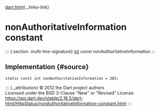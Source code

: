 [dart:html](../../dart-html/dart-html-library){._links-link}

nonAuthoritativeInformation constant
====================================

::: {.section .multi-line-signature}
[int](../../dart-core/int-class) const nonAuthoritativeInformation
:::

Implementation {#source}
--------------

``` {.language-dart data-language="dart"}
static const int nonAuthoritativeInformation = 203;
```

::: {._attribution}
© 2012 the Dart project authors\
Licensed under the BSD 3-Clause \"New\" or \"Revised\" License.\
<https://api.dart.dev/stable/2.18.5/dart-html/HttpStatus/nonAuthoritativeInformation-constant.html>
:::
